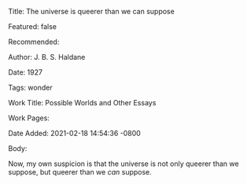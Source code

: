 Title: The universe is queerer than we can suppose

Featured: false

Recommended: 

Author: J. B. S. Haldane

Date: 1927

Tags: wonder

Work Title: Possible Worlds and Other Essays

Work Pages:  

Date Added: 2021-02-18 14:54:36 -0800

Body:

Now, my own suspicion is that the universe is not only queerer than we suppose, but queerer than we *can* suppose.


